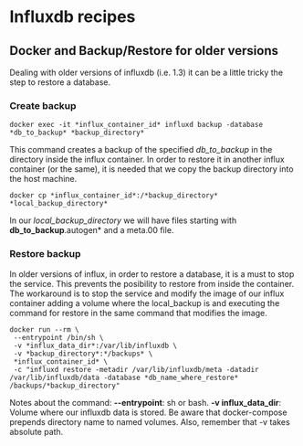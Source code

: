 # Influxdb recipes

## Docker and Backup/Restore for older versions

Dealing with older versions of influxdb (i.e. 1.3) it can be a little tricky the step to restore a database.

### Create backup
```
docker exec -it *influx_container_id* influxd backup -database *db_to_backup* *backup_directory*
```

This command creates a backup of the specified *db_to_backup* in the directory inside the influx container.
In order to restore it in another influx container (or the same), it is needed that we copy the backup directory into the host machine.

```
docker cp *influx_container_id*:/*backup_directory* *local_backup_directory*
```

In our *local_backup_directory* we will have files starting with **db_to_backup**.autogen* and a meta.00 file.

### Restore backup

In older versions of influx, in order to restore a database, it is a must to stop the service. This prevents the posibility to restore from inside the container. The workaround is to stop the service and modify the image of our influx container adding a volume where the local_backup is and executing the command for restore in the same command that modifies the image.

```
docker run --rm \
 --entrypoint /bin/sh \
 -v *influx_data_dir*:/var/lib/influxdb \
 -v *backup_directory*:*/backups* \
 *influx_container_id* \
 -c "influxd restore -metadir /var/lib/influxdb/meta -datadir /var/lib/influxdb/data -database *db_name_where_restore* /backups/*backup_directory"
```
Notes about the command:
**--entrypoint**: sh or bash.
**-v influx_data_dir**: Volume where our influxdb data is stored. Be aware that docker-compose prepends directory name to named volumes. Also, remember that -v takes absolute path.


